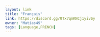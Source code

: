 ```yaml
---
layout: link
title: "Français"
link: https://discord.gg/0Tx7qmKNCj1yivSy
owner: "Matias49"
tags: [Language,FRENCH]
---
```


